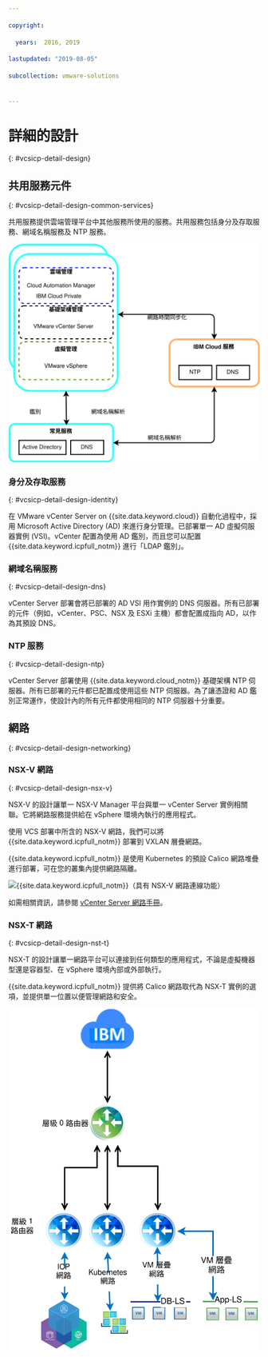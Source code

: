 ```yaml
---

copyright:

  years:  2016, 2019

lastupdated: "2019-08-05"

subcollection: vmware-solutions


---
```


# 詳細的設計
{: #vcsicp-detail-design}

## 共用服務元件
{: #vcsicp-detail-design-common-services}

共用服務提供雲端管理平台中其他服務所使用的服務。共用服務包括身分及存取服務、網域名稱服務及 NTP 服務。

![{{site.data.keyword.icpfull_notm}} 共用服務](../../images/vcsicp-icp-commonservices.svg "{{site.data.keyword.icpfull_notm}} 共用服務")

### 身分及存取服務
{: #vcsicp-detail-design-identity}

在 VMware vCenter Server on {{site.data.keyword.cloud}} 自動化過程中，採用 Microsoft Active Directory (AD) 來進行身分管理。已部署單一 AD 虛擬伺服器實例 (VSI)。vCenter 配置為使用 AD 鑑別，而且您可以配置 {{site.data.keyword.icpfull_notm}} 進行「LDAP 鑑別」。

###	網域名稱服務
{: #vcsicp-detail-design-dns}

vCenter Server 部署會將已部署的 AD VSI 用作實例的 DNS 伺服器。所有已部署的元件（例如，vCenter、PSC、NSX 及 ESXi 主機）都會配置成指向 AD，以作為其預設 DNS。

###	NTP 服務
{: #vcsicp-detail-design-ntp}

vCenter Server 部署使用 {{site.data.keyword.cloud_notm}} 基礎架構 NTP 伺服器。所有已部署的元件都已配置成使用這些 NTP 伺服器。為了讓憑證和 AD 鑑別正常運作，使設計內的所有元件都使用相同的 NTP 伺服器十分重要。

## 網路
{: #vcsicp-detail-design-networking}

### NSX-V 網路
{: #vcsicp-detail-design-nsx-v}

NSX-V 的設計讓單一 NSX-V Manager 平台與單一 vCenter Server 實例相關聯。它將網路服務提供給在 vSphere 環境內執行的應用程式。

使用 VCS 部署中所含的 NSX-V 網路，我們可以將 {{site.data.keyword.icpfull_notm}} 部署到 VXLAN 層疊網路。

{{site.data.keyword.icpfull_notm}} 是使用 Kubernetes 的預設 Calico 網路堆疊進行部署，可在您的叢集內提供網路隔離。

![{{site.data.keyword.icpfull_notm}}（具有 NSX-V 網路連線功能）](../../images/vcsicp-nsxv-networking.svg "{{site.data.keyword.icpfull_notm}}（具有 NSX-V 網路連線功能）")

如需相關資訊，請參閱 [vCenter Server 網路手冊](/docs/services/vmwaresolutions/archiref/vcsnsxt?topic=vmware-solutions-vcsnsxt-intro)。

### NSX-T 網路
{: #vcsicp-detail-design-nst-t}

NSX-T 的設計讓單一網路平台可以連接到任何類型的應用程式，不論是虛擬機器型還是容器型、在 vSphere 環境內部或外部執行。

{{site.data.keyword.icpfull_notm}} 提供將 Calico 網路取代為 NSX-T 實例的選項，並提供單一位置以便管理網路和安全。

![{{site.data.keyword.icpfull_notm}}（具有 NSX-V 網路連線功能）](../../images/vcsicp-icp-nsxt-networking.svg "{{site.data.keyword.icpfull_notm}}（具有 NSX-V 網路連線功能）")
